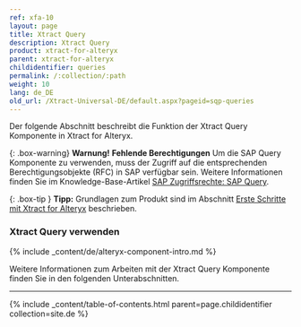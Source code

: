 ```yaml
---
ref: xfa-10
layout: page
title: Xtract Query
description: Xtract Query
product: xtract-for-alteryx
parent: xtract-for-alteryx
childidentifier: queries
permalink: /:collection/:path
weight: 10
lang: de_DE
old_url: /Xtract-Universal-DE/default.aspx?pageid=sqp-queries
---
```


Der folgende Abschnitt beschreibt die Funktion der Xtract Query Komponente in Xtract for Alteryx.

{: .box-warning}
**Warnung!** **Fehlende Berechtigungen**
Um die SAP Query Komponente zu verwenden, muss der Zugriff auf die entsprechenden Berechtigungsobjekte (RFC) in SAP verfügbar sein. 
Weitere Informationen finden Sie im Knowledge-Base-Artikel [SAP Zugriffsrechte: SAP Query](https://kb.theobald-software.com/sap/authority-objects-sap-user-rights#sap-query).

{: .box-tip }
**Tipp:** Grundlagen zum Produkt sind im Abschnitt [Erste Schritte mit Xtract for Alteryx](./erste-schritte) beschrieben.

### Xtract Query verwenden

{% include _content/de/alteryx-component-intro.md %}

Weitere Informationen zum Arbeiten mit der Xtract Query Komponente finden Sie in den folgenden Unterabschnitten.

---

{% include _content/table-of-contents.html parent=page.childidentifier collection=site.de %}
